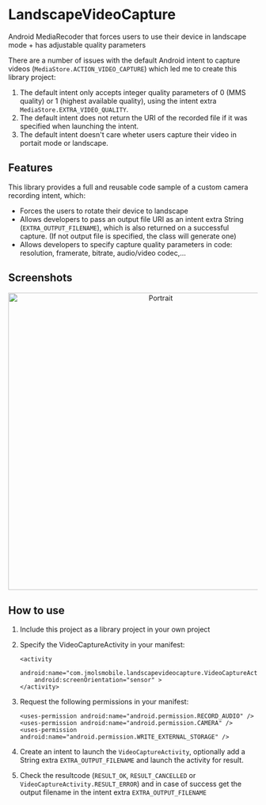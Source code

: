 LandscapeVideoCapture
=====================

Android MediaRecoder that forces users to use their device in landscape mode + has adjustable quality parameters

There are a number of issues with the default Android intent to capture videos (`MediaStore.ACTION_VIDEO_CAPTURE`) which led me to create this library project:

1. The default intent only accepts integer quality parameters of 0 (MMS quality) or 1 (highest available quality), using the intent extra `MediaStore.EXTRA_VIDEO_QUALITY`.
2. The default intent does not return the URI of the recorded file if it was specified when launching the intent.
3. The default intent doesn't care wheter users capture their video in portait mode or landscape.

## Features

This library provides a full and reusable code sample of a custom camera recording intent, which:

* Forces the users to rotate their device to landscape
* Allows developers to pass an output file URI as an intent extra String (`EXTRA_OUTPUT_FILENAME`), which is also returned on a successful capture. (If not output file is specified, the class will generate one)
* Allows developers to specify capture quality parameters in code: resolution, framerate, bitrate, audio/video codec,...

## Screenshots

<p align="center">
  <img src="https://raw.github.com/jmolsmobile/LandscapeVideoCapture/master/playstore/screenshot_2.png" alt="Portrait" height="600"/>
</p>



## How to use

  1. Include this project as a library project in your own project
  2. Specify the VideoCaptureActivity in your manifest:
    
         <activity
             android:name="com.jmolsmobile.landscapevideocapture.VideoCaptureActivity"
             android:screenOrientation="sensor" >
         </activity>

  3. Request the following permissions in your manifest: 

         <uses-permission android:name="android.permission.RECORD_AUDIO" />
         <uses-permission android:name="android.permission.CAMERA" />
         <uses-permission android:name="android.permission.WRITE_EXTERNAL_STORAGE" />

  4. Create an intent to launch the `VideoCaptureActivity`, optionally add a String extra `EXTRA_OUTPUT_FILENAME` and launch the activity for result.
  5. Check the resultcode (`RESULT_OK`, `RESULT_CANCELLED` or `VideoCaptureActivity.RESULT_ERROR`) and in case of success get the output filename in the intent extra `EXTRA_OUTPUT_FILENAME`
